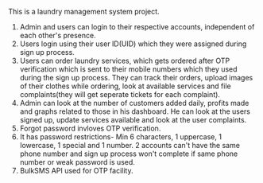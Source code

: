 This is a laundry management system project.
1. Admin and users can login to their respective accounts, independent of each other's presence.
2. Users login using their user ID(UID) which they were assigned during sign up process.
3. Users can order laundry services, which gets ordered after OTP verification which is sent to their mobile numbers which they used during the sign up process. They can track their orders, upload images of their clothes while ordering, look at available services and file complaints(they will get seperate tickets for each complaint).
4. Admin can look at the number of customers added daily, profits made and graphs related to those in his dashboard. He can look at the users signed up, update services available and look at the user complaints.
5. Forgot password invloves OTP verification.
6. It has password restrictions- Min 6 characters, 1 uppercase, 1 lowercase, 1 special and 1 number. 2 accounts can't have the same phone number and sign up process won't complete if same phone number or weak password is used.
7. BulkSMS API used for OTP facility.
